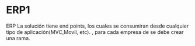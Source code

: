 # ERP1
ERP
La solución tiene end points, los cuales se consumiran desde cualquier tipo de aplicación(MVC,Movil, etc). , para cada empresa de se debe crear una rama.
